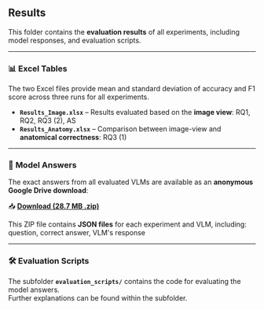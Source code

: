 ## **Results**

This folder contains the **evaluation results** of all experiments, including model responses, and evaluation scripts.

---

### 📊 **Excel Tables**  
The two Excel files provide mean and standard deviation of accuracy and F1 score across three runs for all experiments.  
- **`Results_Image.xlsx`** – Results evaluated based on the **image view**: RQ1, RQ2, RQ3 (2), AS  
- **`Results_Anatomy.xlsx`** – Comparison between image-view and **anatomical correctness**: RQ3 (1)  

---

### 📝 **Model Answers**  
The exact answers from all evaluated VLMs are available as an **anonymous Google Drive download**:  

📥 **[Download (28.7 MB .zip)](https://drive.google.com/file/d/1MKrZL29LTGfu_yBEEv28s3hnSQOnqP9A/view?usp=sharing)**  

This ZIP file contains **JSON files** for each experiment and VLM, including: question, correct answer, VLM's response

---

### 🛠️ **Evaluation Scripts**  
The subfolder **`evaluation_scripts/`** contains the code for evaluating the model answers. <br> 
Further explanations can be found within the subfolder.



